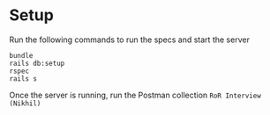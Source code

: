 # Setup

Run the following commands to run the specs and start the server

```
bundle
rails db:setup
rspec
rails s
```

Once the server is running, run the Postman collection `RoR Interview (Nikhil)`
